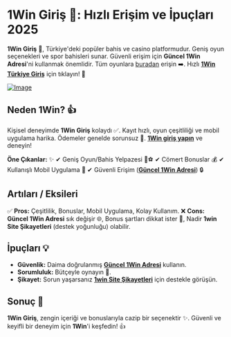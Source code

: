# 1Win Giriş 🎰: Hızlı Erişim ve İpuçları 2025

**1Win Giriş** 🚀, Türkiye'deki popüler bahis ve casino platformudur. Geniş oyun seçenekleri ve spor bahisleri sunar. Güvenli erişim için **Güncel 1Win Adresi**'ni kullanmak önemlidir. Tüm oyunlara [buradan](https://shortlinkapp.com/PQUrS) erişin ➡️. Hızlı [**1Win Türkiye Giriş**](https://shortlinkapp.com/PQUrS) için tıklayın! 🔗

[![Image](https://github.com/user-attachments/assets/295e2939-0798-4565-a39b-91d80011e8a3)](https://shortlinkapp.com/PQUrS)

## Neden 1Win? 👍

Kişisel deneyimde **1Win Giriş** kolaydı ✅. Kayıt hızlı, oyun çeşitliliği ve mobil uygulama harika. Ödemeler genelde sorunsuz 💸. [**1Win giriş yapın**](https://shortlinkapp.com/PQUrS) ve deneyin!

**Öne Çıkanlar:** ✨
✔ Geniş Oyun/Bahis Yelpazesi 🎰⚽
✔ Cömert Bonuslar 💰
✔ Kullanışlı Mobil Uygulama 📱
✔ Güvenli Erişim ([**Güncel 1Win Adresi**](https://shortlinkapp.com/PQUrS)) 🔒

## Artıları / Eksileri

✅ **Pros:** Çeşitlilik, Bonuslar, Mobil Uygulama, Kolay Kullanım.
❌ **Cons:** **Güncel 1Win Adresi** sık değişir 🌐, Bonus şartları dikkat ister 🤔, Nadir **1win Site Şikayetleri** (destek yoğunluğu) olabilir.

## İpuçları 💡

*   **Güvenlik:** Daima doğrulanmış [**Güncel 1Win Adresi**](https://shortlinkapp.com/PQUrS) kullanın.
*   **Sorumluluk:** Bütçeyle oynayın 🙏.
*   **Şikayet:** Sorun yaşarsanız [**1win Site Şikayetleri**](https://shortlinkapp.com/PQUrS) için destekle görüşün.

## Sonuç 🎉

**1Win Giriş**, zengin içeriği ve bonuslarıyla cazip bir seçenektir ✨. Güvenli ve keyifli bir deneyim için **1Win**'i keşfedin! 👍
```
